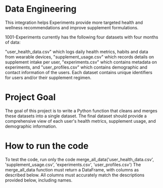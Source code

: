 # Data Engineering
This integration helps Experiments provide more targeted health and wellness recommendations and improve supplement formulations.

1001-Experiments currently has the following four datasets with four months of data:

"user_health_data.csv" which logs daily health metrics, habits and data from wearable devices,
"supplement_usage.csv" which records details on supplement intake per user,
"experiments.csv" which contains metadata on experiments, and
"user_profiles.csv" which contains demographic and contact information of the users.
Each dataset contains unique identifiers for users and/or their supplement regimen.
# Project Goal
The goal of this project is to write a Python function that cleans and merges these datasets into a single dataset. The final dataset should provide a comprehensive view of each user's health metrics, supplement usage, and demographic information.

# How to run the code

To test the code, run only the code merge_all_data('user_health_data.csv', 'supplement_usage.csv', 'experiments.csv', 'user_profiles.csv')
The merge_all_data function must return a DataFrame, with columns as described below.
All columns must accurately match the descriptions provided below, including names.
